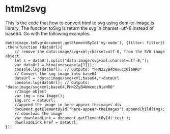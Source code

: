 # html2svg
This is the code that how to convert html to svg using dom-to-image.js library. The function toSvg is return the svg in charset=utf-8 instead of base64.
Go with the following examples.

    
    domtoimage.toSvg(document.getElementById('my-node'), {filter: filter})
    .then(function (dataUrl){
        // remove the data:image/svg+xml;charset=utf-8, from the SVG image object
        let s = dataUrl.split("data:image/svg+xml;charset=utf-8,");
        var dataUrl = btoa(unescape(a[1]));
        console.log(dataUrl); // Outputs: "PHN2ZyB4bWxucz0iaHR0"
        // Convert the svg image into base64
        dataUrl = "data:image/svg+xml;base64,"+dataUrl
        console.log(dataUrl); // Outputs: "data:image/svg+xml;base64,PHN2ZyB4bWxucz0iaHR0"
        //Image object
        var img = new Image();
        img.src = dataUrl;
        //append the image in here-appear-theimages div
        document.getElementById("here-appear-theimages").appendChild(img);
        // download the image    
        var downloadLink = document.getElementById('test');
        downloadLink.href = dataUrl;
    });
